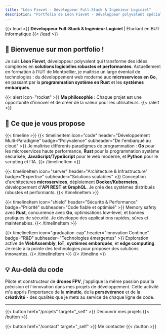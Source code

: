```yaml
---
title: "Léon Fievet - Développeur Full-Stack & Ingénieur Logiciel"
description: "Portfolio de Léon Fievet - Développeur polyvalent spécialisé en Go, Rust, JavaScript et technologies modernes"
---
```


{{< lead >}}
**Développeur Full-Stack & Ingénieur Logiciel** | Étudiant en BUT Informatique
{{< /lead >}}

## 👋 Bienvenue sur mon portfolio !

Je suis **Léon Fievet**, développeur polyvalent qui transforme des idées complexes en **solutions logicielles robustes et performantes**. Actuellement en formation à l'IUT de Montpellier, je maîtrise un large éventail de technologies : du développement web moderne aux **microservices en Go**, en passant par la **programmation système en Rust** et les **systèmes embarqués**.

{{< alert icon="rocket" >}}
**Ma philosophie** : Chaque projet est une opportunité d'innover et de créer de la valeur pour les utilisateurs.
{{< /alert >}}

## 🚀 Ce que je vous propose

{{< timeline >}}
{{< timelineItem icon="code" header="Développement Multi-Paradigme" badge="Polyvalence" subheader="De l'embarqué au cloud" >}}
Je maîtrise différents paradigmes de programmation : <strong>Go</strong> pour les microservices haute performance, <strong>Rust</strong> pour la programmation système sécurisée, <strong>JavaScript/TypeScript</strong> pour le web moderne, et <strong>Python</strong> pour le scripting et l'IA.
{{< /timelineItem >}}

{{< timelineItem icon="server" header="Architecture & Infrastructure" badge="Expertise" subheader="Solutions scalables" >}}
Conception d'architectures <strong>microservices</strong>, déploiement <strong>Docker/Kubernetes</strong>, développement d'<strong>API REST et GraphQL</strong>. Je crée des systèmes distribués robustes et performants.
{{< /timelineItem >}}

{{< timelineItem icon="shield" header="Sécurité & Performance" badge="Priorité" subheader="Code fiable et optimisé" >}}
Memory safety avec <strong>Rust</strong>, concurrence avec <strong>Go</strong>, optimisations low-level, et bonnes pratiques de sécurité. Je développe des applications rapides, sûres et maintenables.
{{< /timelineItem >}}

{{< timelineItem icon="graduation-cap" header="Innovation Continue" badge="R&D" subheader="Technologies émergentes" >}}
Exploration active de <strong>WebAssembly</strong>, <strong>IoT</strong>, <strong>systèmes embarqués</strong>, et <strong>edge computing</strong>. Je reste à la pointe des technologies pour proposer des solutions innovantes.
{{< /timelineItem >}}
{{< /timeline >}}

## 💡 Au-delà du code

Pilote et constructeur de **drones FPV**, j'applique la même passion pour la précision et l'innovation dans mes projets de développement. Cette activité m'a appris l'importance de la **minutie**, de la **persévérance** et de la **créativité** - des qualités que je mets au service de chaque ligne de code.

---

<div class="flex flex-col sm:flex-row gap-4 mt-8">
{{< button href="/projets" target="_self" >}}
Découvrir mes projets
{{< /button >}}

{{< button href="/contact" target="_self" >}}
Me contacter
{{< /button >}}
</div>

